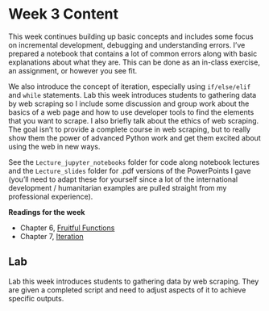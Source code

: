 # Week 3 Content
This week continues building up basic concepts and includes some focus on incremental development, debugging and understanding errors. I’ve prepared a notebook that contains a lot of common errors along with basic explanations about what they are. This can be done as an in-class exercise, an assignment, or however you see fit.

We also introduce the concept of iteration, especially using `if/else/elif` and `while` statements. Lab this week introduces students to gathering data by web scraping so I include some discussion and group work about the basics of a web page and how to use developer tools to find the elements that you want to scrape. I also briefly talk about the ethics of web scraping. The goal isn’t to provide a complete course in web scraping, but to really show them the power of advanced Python work and get them excited about using the web in new ways.

See the `Lecture_jupyter_notebooks` folder for code along notebook lectures and the `Lecture_slides` folder for .pdf versions of the PowerPoints I gave (you’ll need to adapt these for yourself since a lot of the international development / humanitarian examples are pulled straight from my professional experience).

**Readings for the week**

- Chapter 6,  [Fruitful Functions](http://greenteapress.com/thinkpython2/html/thinkpython2007.html)
- Chapter 7, [Iteration](http://greenteapress.com/thinkpython2/html/thinkpython2008.html)

## Lab
Lab this week introduces students to gathering data by web scraping. They are given a completed script and need to adjust aspects of it to achieve specific outputs.
